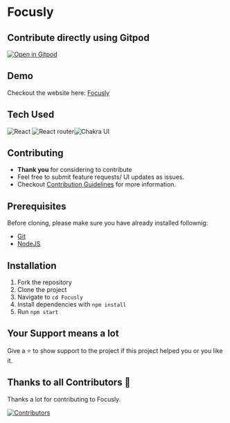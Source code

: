 # Focusly


## Contribute directly using Gitpod
[![Open in Gitpod](https://gitpod.io/button/open-in-gitpod.svg)](https://gitpod.io/#https://github.com/Utkarshn10/Focusly)


## Demo
Checkout the website here: [Focusly](https://focusly.vercel.app/)

## Tech Used

<img alt="React" src="https://img.shields.io/badge/react-%236B74E0.svg?style=for-the-badge&logo=react&logoColor=%2361DAFB"/> <img alt="React router" src="https://img.shields.io/badge/reactrouter-%230671D5.svg?style=for-the-badge&logo=react&logoColor=%2361DAFB"/><img alt="Chakra UI" src="https://img.shields.io/badge/Chakra UI-%2311C684.svg?style=for-the-badge&logo=Chakra UI&logoColor=140200"/> 

## Contributing

- **Thank you** for considering to contribute 
- Feel free to submit feature requests/ UI updates as issues.
- Checkout [Contribution Guidelines](https://github.com/Utkarshn10/Focusly/blob/master/CONTRIBUTING.md) for more information.

## Prerequisites

Before cloning, please make sure you have already installed follownig:

- [Git](https://git-scm.com/downloads)
- [NodeJS](https://nodejs.org/en/download/)

## Installation

1. Fork the repository
2. Clone the project
3. Navigate to `cd Focusly`
4. Install dependencies with  `npm install`
5. Run `npm start`

## Your Support means a lot


Give a ⭐ to show support to the project if this project helped you or you like it.

## Thanks to all Contributors 💪

Thanks a lot for contributing to Focusly.

[![Contributors](https://contrib.rocks/image?repo=Utkarshn10/Focusly)](https://github.com/Utkarshn10/Focusly/graphs/contributors)
